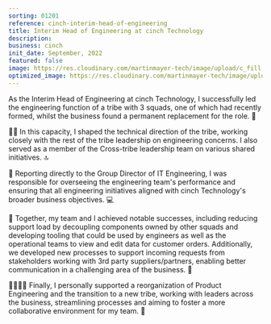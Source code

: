 ```yaml
---
sorting: 01201
reference: cinch-interim-head-of-engineering
title: Interim Head of Engineering at cinch Technology
description:
business: cinch
init_date: September, 2022
featured: false
image: https://res.cloudinary.com/martinmayer-tech/image/upload/c_fill,h_400,w_760/v1679443256/portfolio/vUc64Dxtz0e579IpqSjgf6_y6uvhw.jpg
optimized_image: https://res.cloudinary.com/martinmayer-tech/image/upload/c_fill,h_200,w_380/v1679443256/portfolio/vUc64Dxtz0e579IpqSjgf6_y6uvhw.jpg
---
```

As the Interim Head of Engineering at cinch Technology, I successfully led the engineering function of a tribe with 3 squads, one of which had recently formed, whilst the business found a permanent replacement for the role. 🌟

👨‍💼 In this capacity, I shaped the technical direction of the tribe, working closely with the rest of the tribe leadership on engineering concerns. I also served as a member of the Cross-tribe leadership team on various shared initiatives. 🔝

👥 Reporting directly to the Group Director of IT Engineering, I was responsible for overseeing the engineering team's performance and ensuring that all engineering initiatives aligned with cinch Technology's broader business objectives. 💻

🚀 Together, my team and I achieved notable successes, including reducing support load by decoupling components owned by other squads and developing tooling that could be used by engineers as well as the operational teams to view and edit data for customer orders. Additionally, we developed new processes to support incoming requests from stakeholders working with 3rd party suppliers/partners, enabling better communication in a challenging area of the business. 🙌

👨‍👩‍👧‍👦 Finally, I personally supported a reorganization of Product Engineering and the transition to a new tribe, working with leaders across the business, streamlining processes and aiming to foster a more collaborative environment for my team. 💪
